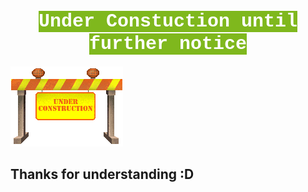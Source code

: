 <h1 align="center"> <mark style="background-color: #7fb81d ; color: white; font-size: 30px; font-family:Courier;"> <b>  Under Constuction until further notice </b> </mark> </h1>
 
 ![image](UC.gif)


 ## Thanks for understanding :D